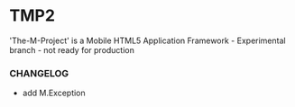 # TMP2

'The-M-Project' is a Mobile HTML5 Application Framework - Experimental branch - not ready for production


### CHANGELOG
* add M.Exception

